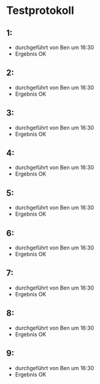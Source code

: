 # Testprotokoll

## 1:
- durchgeführt von Ben um 16:30
- Ergebnis OK

## 2:
- durchgeführt von Ben um 16:30
- Ergebnis OK

## 3:
- durchgeführt von Ben um 16:30
- Ergebnis OK

## 4:
- durchgeführt von Ben um 16:30
- Ergebnis OK

## 5:
- durchgeführt von Ben um 16:30
- Ergebnis OK


## 6:
- durchgeführt von Ben um 16:30
- Ergebnis OK

## 7:
- durchgeführt von Ben um 16:30
- Ergebnis OK

## 8:
- durchgeführt von Ben um 16:30
- Ergebnis OK

## 9:
- durchgeführt von Ben um 16:30
- Ergebnis OK